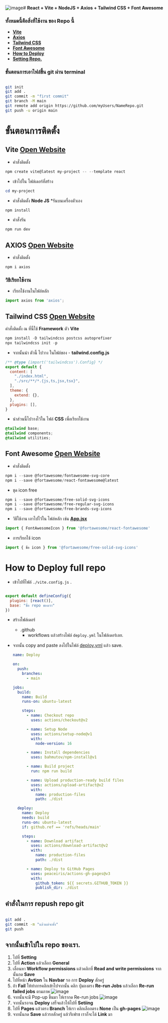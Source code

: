 ![image](https://github.com/DoNuTll40/snru-todolist-react/assets/152863424/e98a4ed3-c663-4541-b1b9-9bd15ccdf742)# **React + Vite + NodeJS + Axios + Tailwind CSS + Font Awesome**
### ทั้งหมดนี้คือสิ่งที่ใช้งาน ของ Repo นี้
- **[Vite](https://github.com/DoNuTll40/snru-todolist-react?tab=readme-ov-file#vite-open-website)**
- **[Axios](https://github.com/DoNuTll40/snru-todolist-react?tab=readme-ov-file#axios-open-website)**
- **[Tailwind CSS](https://github.com/DoNuTll40/snru-todolist-react?tab=readme-ov-file#tailwind-css-open-website)**
- **[Font Awesome](https://github.com/DoNuTll40/snru-todolist-react?tab=readme-ov-file#font-awesome-open-website)**
- **[How to Deploy](https://github.com/DoNuTll40/snru-todolist-react?tab=readme-ov-file#how-to-deploy-full-repo)**
- **[Setting Repo.](https://github.com/DoNuTll40/snru-todolist-react?tab=readme-ov-file#%E0%B8%88%E0%B8%B2%E0%B8%81%E0%B8%99%E0%B8%B1%E0%B9%89%E0%B8%99%E0%B9%80%E0%B8%82%E0%B9%89%E0%B8%B2%E0%B9%84%E0%B8%9B%E0%B9%83%E0%B8%99-repo-%E0%B8%82%E0%B8%AD%E0%B8%87%E0%B9%80%E0%B8%A3%E0%B8%B2)**

### ขั้นตอนการเอาไฟล์ขึ้น git ผ่าน terminal

``` bash

git init
git add .
git commit -m "first commit"
git branch -M main
git remote add origin https://github.com/myUsers/NameRepo.git
git push -u origin main

```

# ขั้นตอนการติดตั้ง

## **Vite** [Open Website](https://vitejs.dev/)

- คำสั่งติดตั้ง

``` powershell
npm create vite@latest my-project -- --template react
```

- เข้าไปใน โฟล์เดอร์ที่สร้าง

``` powershell
cd my-project
```

- คำสั่งติดตั้ง **Node JS** *รันบนเครื่องตัวเอง

``` powershell
npm install
```

- คำสั่งรัน

``` powershell
npm run dev
```



## **AXIOS** [Open Website](https://axios-http.com/)

- คำสั่งติดตั้ง

``` powershell
npm i axios
```

### วิธีเรียกใช้งาน
- เรียกใช้งานในไฟล์หลัก

``` javascript
import axios from 'axios';
```

## **Tailwind CSS** [Open Website](https://tailwindcss.com/docs/installation)

คำสั่งติดตั้ง ณ ที่นี้ใช้ **Framework** ตัว **Vite**

``` powershell
npm install -D tailwindcss postcss autoprefixer
npx tailwindcss init -p
```

- จากนั้นนำ ตัวนี้ ไปวาง ในไฟล์ของ - **tailwind.config.js**

``` javascript
/** @type {import('tailwindcss').Config} */
export default {
  content: [
    "./index.html",
    "./src/**/*.{js,ts,jsx,tsx}",
  ],
  theme: {
    extend: {},
  },
  plugins: [],
} 
```

- นำส่วนนี้ไปวางไว้ใน ไฟล์ **CSS** เพื่อเรียกใช้งาน

``` css
@tailwind base;
@tailwind components;
@tailwind utilities;
```

## **Font Awesome** [Open Website](https://fontawesome.com/)

- คำสั่งติดตั้ง

``` powershell
npm i --save @fortawesome/fontawesome-svg-core
npm i --save @fortawesome/react-fontawesome@latest
```

- ชุด icon free

``` powershell
npm i --save @fortawesome/free-solid-svg-icons
npm i --save @fortawesome/free-regular-svg-icons
npm i --save @fortawesome/free-brands-svg-icons
```

- วิธีใช้งาน เอาไปไว้ใน ไฟล์หลัก เช่น **[App.jsx](./src/App.jsx)**

``` javascript
import { FontAwesomeIcon } from '@fortawesome/react-fontawesome'
```

- การเรียกใช้ icon

``` javascript
import { ชื่อ icon } from '@fortawesome/free-solid-svg-icons' 
```

# How to Deploy full repo

- เข้าไปที่ไฟล์ ```./vite.config.js``` . 

``` javascript

export default defineConfig({
  plugins: [react()],
  base: "ชื่อ repo ชองเรา"
})

```

- สร้างโฟล์เดอร์
  - .github
    - workflows แล้วสร้างไฟล์  ```deploy.yml``` ในโฟล์เดอร์เลย.

- จากนั้น copy and paste ลงไปในไฟล์ [deploy.yml](./.github/workflows/deploy.yml) แล้ว save.

  ``` yaml
  name: Deploy
  
  on:
    push:
      branches:
        - main
  
  jobs:
    build:
      name: Build
      runs-on: ubuntu-latest
  
      steps:
        - name: Checkout repo
          uses: actions/checkout@v2
  
        - name: Setup Node
          uses: actions/setup-node@v1
          with:
            node-version: 16
  
        - name: Install dependencies
          uses: bahmutov/npm-install@v1
  
        - name: Build project
          run: npm run build
  
        - name: Upload production-ready build files
          uses: actions/upload-artifact@v2
          with:
            name: production-files
            path: ./dist
  
    deploy:
      name: Deploy
      needs: build
      runs-on: ubuntu-latest
      if: github.ref == 'refs/heads/main'
  
      steps:
        - name: Download artifact
          uses: actions/download-artifact@v2
          with:
            name: production-files
            path: ./dist
  
        - name: Deploy to GitHub Pages
          uses: peaceiris/actions-gh-pages@v3
          with:
            github_token: ${{ secrets.GITHUB_TOKEN }}
            publish_dir: ./dist
  ```

## คำสั่งในการ repush repo git
```bash

git add .
git commit -m "แล้วแต่จะตั้ง"
git push

```

## จากนั้นเข้าไปใน repo ของเรา.

1. ไปที่ **Setting**
1. ไปที่ **Action** แล้วเลือก **General**
1. เลื่อนหา **Workflow permissions** แล้วคลิกที่ **Read and write permissions** จากนั้นกด **Save**
1. ไปที่หน้า **Avtion** ใน **Navbar** รอ การ **Deploy** สักครู่ 
1. ถ้า **Fail** ให้ทำการคลิกเข้าไปจากนั้น คลิก ปุ่มลงตรง **Re-run Jobs** แล้วเลือก **Re-run failed jobs** ตามภาพ
   ![image](https://lh3.googleusercontent.com/u/0/drive-viewer/AEYmBYQ4o_fUIHNBB5usj2sqCmniR8GbyWhjtpXne21mACwM1MDkfjWGcv-ZE7kC-afNGjPsAzZYCZvT-hXxVQP_5zfDM5p20A=w1398-h1380)
1. จากนั้นจะมี Pop-up ขึ้นมา ให้เรากด Re-run jobs ![image](https://lh3.googleusercontent.com/u/0/drive-viewer/AEYmBYQN0Dk9F1HLquG2YOOkgN5iiKYldqQQOaOsl3-smj2iOpMDmNnQhB7wnKNDlGubuPMhYsjMwtK-EfOHztdSM2XHqqPa=w1960-h1932)
1. จากนั้นรอจน **Deploy** เสร็จแล้วให้ไปที่ **Setiing**
1. ไปที่ **Pages** แล้วตรง **Branch** ให้เรา คลิกเลือกตรง **None** เป็น **gh-pages** ![image](https://lh3.googleusercontent.com/u/0/drive-viewer/AEYmBYTPK8mnmx_KOfhAb8DXxcR8vNzuWgfRha8x9mpxDStn3C1PRoKY2F77hGR3Z7K9SUyxKjiZJXhX8DEx2547DJwTflpTug=w1960-h1932)
1. จากนั้นกด **Save** แล้วรอสักครู่ แล้วรีเฟรช เราก็จะได้ **Link** มา
